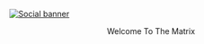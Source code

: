 [![Social banner](https://github.com/frakman1/frakman1/blob/main/assets/matrixrainbanner.gif)](https://github.com/frakman1)
<p align='center'>Welcome To The Matrix</p>

